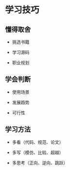 # 学习技巧

## 懂得取舍

* 挑选书籍

* 学习源码

* 职业规划

## 学会判断

* 使用场景

* 发展趋势

* 可行性

## 学习方法

* 多看（代码、规范、论文）

* 多写（模仿、比较、超越）

* 多思考（正向、逆向、跳跃）
